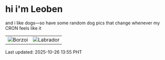 # hi i'm Leoben

and i like dogs—so have some random dog pics that change whenever my CRON feels like it

|  |  |
|--------|----------|
| ![Borzoi](https://random-dog-vercel.vercel.app/api/random-borzoi?v=1761458120) | ![Labrador](https://random-dog-vercel.vercel.app/api/random-labrador?v=1761458120) |

Last updated: 2025-10-26 13:55 PHT
